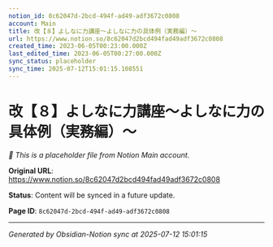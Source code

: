 ```yaml
---
notion_id: 8c62047d-2bcd-494f-ad49-adf3672c0808
account: Main
title: 改【８】よしなに力講座〜よしなに力の具体例（実務編）〜
url: https://www.notion.so/8c62047d2bcd494fad49adf3672c0808
created_time: 2023-06-05T00:23:00.000Z
last_edited_time: 2023-06-05T00:27:00.000Z
sync_status: placeholder
sync_time: 2025-07-12T15:01:15.108551
---
```


# 改【８】よしなに力講座〜よしなに力の具体例（実務編）〜

*🔄 This is a placeholder file from Notion Main account.*

**Original URL**: https://www.notion.so/8c62047d2bcd494fad49adf3672c0808

**Status**: Content will be synced in a future update.

**Page ID**: `8c62047d-2bcd-494f-ad49-adf3672c0808`

---

*Generated by Obsidian-Notion sync at 2025-07-12 15:01:15*
